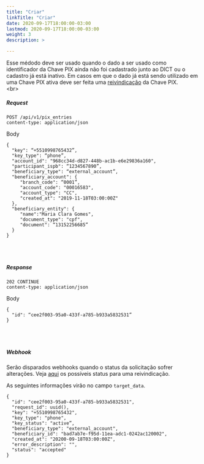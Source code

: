 ```yaml
---
title: "Criar"
linkTitle: "Criar"
date: 2020-09-17T18:00:00-03:00
lastmod: 2020-09-17T18:00:00-03:00
weight: 3
description: >

---
```

Esse médodo deve ser usado quando o dado a ser usado como identificador da Chave PIX ainda não foi cadastrado junto ao DICT ou o cadastro já está inativo. Em casos em que o dado já está sendo utilizado em uma Chave PIX ativa deve ser feita uma [reivindicação](https://stone-co.github.io/docs/pix/chaves-pix/reivindicar/) da Chave PIX. 
<br>\<br>

##### **Request**

```http request
POST /api/v1/pix_entries
content-type: application/json
```
Body
```text
{
  "key": “+5510998765432”, 
  "key_type": “phone”, 
  "account_id": "968cc34d-d827-448b-ac1b-e6e29836a160",
  "participant_ispb": “1234567890”,
  "beneficiary_type": “external_account”,
  "beneficiary_account": {
     "branch_code": “0001”,
     "account_code": "00016583",
     "account_type": "CC",
     "created_at": "2019-11-18T03:00:00Z"
  },
  "beneficiary_entity": {
     "name":"Maria Clara Gomes",
     "document_type": "cpf",
     "document": “13152256685”
  }
}
```
<br> <br> 

##### **Response**

```http request
202 CONTINUE
content-type: application/json
```
Body
```text
{
  "id": “cee2f003-95a0-433f-a785-b933a5832531”
}
```
<br> <br> 


##### **Webhook**

Serão disparados webhooks quando o status da solicitação sofrer alterações. Veja [aqui](https://stone-co.github.io/docs/pix/chaves-pix/status/#status-das-solicita%C3%A7%C3%B5es-cria%C3%A7%C3%A3o-e-exclus%C3%A3o) os possíveis status para uma reivindicação.

As seguintes informações virão no campo `target_data`.

```text
{
  "id": "cee2f003-95a0-433f-a785-b933a5832531",
  "request_id": uuid(),
  "key": "+5510998765432",
  "key_type": "phone",
  "key_status": "active”,
  "beneficiary_type": "external_account",
  "beneficiary_id": "bad7ab7e-f95d-11ea-adc1-0242ac120002",
  "created_at": "20200-09-18T03:00:00Z",
  "error_description": "",
  "status": "accepted"
}
```
<br> <br> 
